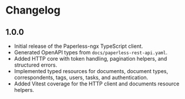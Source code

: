 # Changelog

## 1.0.0

- Initial release of the Paperless-ngx TypeScript client.
- Generated OpenAPI types from `docs/paperless-rest-api.yaml`.
- Added HTTP core with token handling, pagination helpers, and structured errors.
- Implemented typed resources for documents, document types, correspondents, tags, users, tasks, and authentication.
- Added Vitest coverage for the HTTP client and documents resource helpers.
